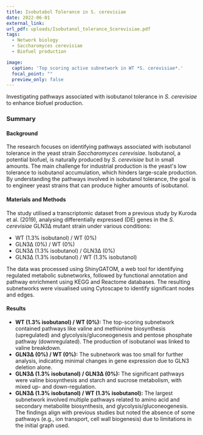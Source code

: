 ```yaml
---
title: Isobutabol Tolerance in S. cerevisiae
date: 2022-06-01
external_link: 
url_pdf: uploads/Isobutanol_tolerance_Scerevisiae.pdf
tags:
  - Network biology
  - Saccharomyces cerevisiae
  - Biofuel production

image:
  caption: 'Top scoring active subnetwork in WT *S. cerevisiae*.'
  focal_point: ""
  preview_only: false
---
```


Investigating pathways associated with isobutanol tolerance in *S. cerevisiae* to enhance biofuel production.  

### Summary
  
#### **Background**
  The research focuses on identifying pathways associated with isobutanol tolerance in the yeast strain *Saccharomyces cerevisiae*. Isobutanol, a potential biofuel, is naturally produced by *S. cerevisiae* but in small amounts. The main challenge for industrial production is the yeast's low tolerance to isobutanol accumulation, which hinders large-scale production. By understanding the pathways involved in isobutanol tolerance, the goal is to engineer yeast strains that can produce higher amounts of isobutanol.

#### **Materials and Methods**
  The study utilised a transcriptomic dataset from a previous study by Kuroda et al. (2019), analysing differentially expressed (DE) genes in the *S. cerevisiae* GLN3∆ mutant strain under various conditions:
  - WT (1.3% isobutanol) / WT (0%)
  - GLN3∆ (0%) / WT (0%)
  - GLN3∆ (1.3% isobutanol) / GLN3∆ (0%)
  - GLN3∆ (1.3% isobutanol) / WT (1.3% isobutanol)

  The data was processed using ShinyGATOM, a web tool for identifying regulated metabolic subnetworks, followed by functional annotation and pathway enrichment using KEGG and Reactome databases. The resulting subnetworks were visualised using Cytoscape to identify significant nodes and edges.

#### **Results**
  - **WT (1.3% isobutanol) / WT (0%):** The top-scoring subnetwork contained pathways like valine and methionine biosynthesis (upregulated) and glycolysis/gluconeogenesis and pentose phosphate pathway (downregulated). The production of isobutanol was linked to valine breakdown.
  - **GLN3∆ (0%) / WT (0%):** The subnetwork was too small for further analysis, indicating minimal changes in gene expression due to GLN3 deletion alone.
  - **GLN3∆ (1.3% isobutanol) / GLN3∆ (0%):** The significant pathways were valine biosynthesis and starch and sucrose metabolism, with mixed up- and down-regulation.
  - **GLN3∆ (1.3% isobutanol) / WT (1.3% isobutanol):** The largest subnetwork involved multiple pathways related to amino acid and secondary metabolite biosynthesis, and glycolysis/gluconeogenesis. The findings align with previous studies but noted the absence of some pathways (e.g., ion transport, cell wall biogenesis) due to limitations in the initial graph used.

